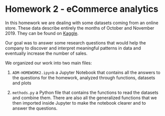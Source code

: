 # Homework 2 - eCommerce analytics

In this homework we are dealing with some datasets coming from an online store. These data describe entirely the months of October and November 2019. They can be found on [Kaggle](https://www.kaggle.com/mkechinov/ecommerce-behavior-data-from-multi-category-store?select=2019-Oct.csv).

Our goal was to answer some research questions that would help the company to discover and interpret meaningful patterns in data and eventually increase the number of sales.

We organized our work into two main files:

1. `ADM-HOMEWORK2.ipynb` a Jupyter Notebook that contains all the answers to the questions for the homework, analyzed through functions, datasets and plots

2. `methods.py` a Python file that contains the functions to read the datasets and combine them. There are also all the generalized functions that we then imported inside Jupyter to make the notebook clearer and to answer the questions.
